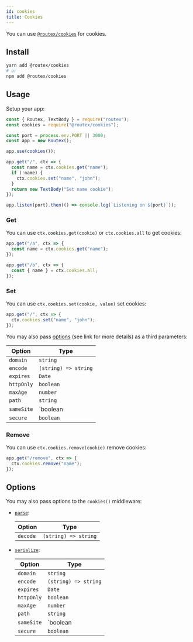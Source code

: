 ```yaml
---
id: cookies
title: Cookies
---
```


You can use [`@routex/cookies`](https://www.npmjs.com/package/@routex/cookies) for cookies.

## Install

```bash
yarn add @routex/cookies
# or
npm add @routex/cookies
```

## Usage

Setup your app:

```js
const { Routex, TextBody } = require("routex");
const cookies = require("@routex/cookies");

const port = process.env.PORT || 3000;
const app = new Routex();

app.use(cookies());

app.get("/", ctx => {
  const name = ctx.cookies.get("name");
  if (!name) {
    ctx.cookies.set("name", "john");
  }
  return new TextBody("Set name cookie");
});

app.listen(port).then(() => console.log(`Listening on ${port}`));
```

### Get

You can use `ctx.cookies.get(cookie)` or `ctx.cookies.all` to get cookies:

```js
app.get("/a", ctx => {
  const name = ctx.cookies.get("name");
});

app.get("/b", ctx => {
  const { name } = ctx.cookies.all;
});
```

### Set

You can use `ctx.cookies.set(cookie, value)` set cookies:

```js
app.get("/", ctx => {
  ctx.cookies.set("name", "john");
});
```

You may also pass [options](https://www.npmjs.com/package/cookie#options-1) (see link for more details) as a third parameters:

| Option     | Type                         |
| ---------- | ---------------------------- |
| `domain`   | `string`                     |
| `encode`   | `(string) => string`         |
| `expires`  | `Date`                       |
| `httpOnly` | `boolean`                    |
| `maxAge`   | `number`                     |
| `path`     | `string`                     |
| `sameSite` | `boolean | 'lax' | 'strict'` |
| `secure`   | `boolean`                    |

### Remove

You can use `ctx.cookies.remove(cookie)` remove cookies:

```js
app.get("/remove", ctx => {
  ctx.cookies.remove("name");
});
```

## Options

You may also pass options to the `cookies()` middleware:

- [`parse`](https://www.npmjs.com/package/cookie#options):

  | Option   | Type                 |
  | -------- | -------------------- |
  | `decode` | `(string) => string` |

- [`serialize`](https://www.npmjs.com/package/cookie#options-1):

  | Option     | Type                         |
  | ---------- | ---------------------------- |
  | `domain`   | `string`                     |
  | `encode`   | `(string) => string`         |
  | `expires`  | `Date`                       |
  | `httpOnly` | `boolean`                    |
  | `maxAge`   | `number`                     |
  | `path`     | `string`                     |
  | `sameSite` | `boolean | 'lax' | 'strict'` |
  | `secure`   | `boolean`                    |
